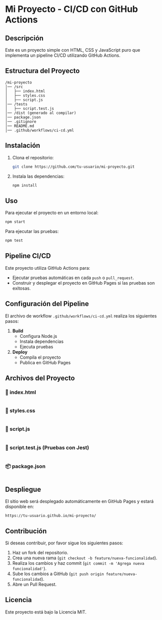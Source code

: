 
# Mi Proyecto - CI/CD con GitHub Actions

## Descripción
Este es un proyecto simple con HTML, CSS y JavaScript puro que implementa un pipeline CI/CD utilizando GitHub Actions.

## Estructura del Proyecto
```
/mi-proyecto  
│── /src  
│   ├── index.html  
│   ├── styles.css  
│   ├── script.js  
│── /tests  
│   ├── script.test.js  
│── /dist (generado al compilar)  
│── package.json  
│── .gitignore  
│── README.md  
│── .github/workflows/ci-cd.yml  
```

## Instalación
1. Clona el repositorio:
   ```sh
   git clone https://github.com/tu-usuario/mi-proyecto.git
   ```
2. Instala las dependencias:
   ```sh
   npm install
   ```

## Uso
Para ejecutar el proyecto en un entorno local:
```sh
npm start
```

Para ejecutar las pruebas:
```sh
npm test
```

## Pipeline CI/CD
Este proyecto utiliza GitHub Actions para:
- Ejecutar pruebas automáticas en cada `push` o `pull_request`.
- Construir y desplegar el proyecto en GitHub Pages si las pruebas son exitosas.

## Configuración del Pipeline
El archivo de workflow `.github/workflows/ci-cd.yml` realiza los siguientes pasos:
1. **Build**
   - Configura Node.js
   - Instala dependencias
   - Ejecuta pruebas
2. **Deploy**
   - Compila el proyecto
   - Publica en GitHub Pages

## Archivos del Proyecto
### 📄 index.html
```html

```

### 🎨 styles.css
```css

```

### 📝 script.js
```js

```

### 🧪 script.test.js (Pruebas con Jest)
```js

```

### 📦 package.json
```json


```

## Despliegue
El sitio web será desplegado automáticamente en GitHub Pages y estará disponible en:
```
https://tu-usuario.github.io/mi-proyecto/
```

## Contribución
Si deseas contribuir, por favor sigue los siguientes pasos:
1. Haz un fork del repositorio.
2. Crea una nueva rama (`git checkout -b feature/nueva-funcionalidad`).
3. Realiza los cambios y haz commit (`git commit -m 'Agrega nueva funcionalidad'`).
4. Sube los cambios a GitHub (`git push origin feature/nueva-funcionalidad`).
5. Abre un Pull Request.

## Licencia
Este proyecto está bajo la Licencia MIT.
